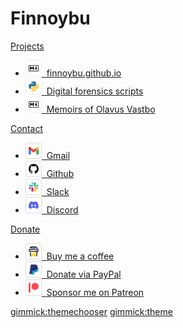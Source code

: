 # Finnoybu

[Projects]()

* [![Markdown logo](./images/markdown-button.png "Markdown") &nbsp;finnoybu.github.io](https://github.com/finnoybu/finnoybu.github.io)
* [![Python logo](./images/python-button.png "Python") &nbsp;Digital forensics scripts](https://github.com/finnoybu/dfir)
* [![Markdown logo](./images/markdown-button.png "Markdown") &nbsp;Memoirs of Olavus Vastbo](https://github.com/finnoybu/memoirs)


[Contact]()

* [![Gmail logo](./images/gmail-button.png "finnoybu@gmail.com") &nbsp;Gmail](mailto:finnoybu@gmail.com)
* [![Github logo](./images/github-button.png "Github") &nbsp;Github](https://github.com/finnoybu)
* [![Slack logo](./images/slack-button.png "slack.finnoybu.com") &nbsp;Slack](https://slack.finnoybu.com)
* [![Discord logo](./images/discord-button.png "discord.finnoybu.com") &nbsp;Discord](https://discord.finnoybu.com)

[Donate]()

* [![Buy Me A Coffee logo](./images/bmc-button.png "$") &nbsp;Buy me a coffee](https://www.buymeacoffee.com/finnoybu)
* [![PayPal logo](./images/paypal-button.png "$$") &nbsp;Donate via PayPal](https://www.paypal.com/paypalme/finnoybu)
* [![Patreon log](./images/patreon-button.png "$$$") &nbsp;Sponsor me on Patreon](https://www.patreon.com/finnoybu)

[gimmick:themechooser](ThemeChooser)
[gimmick:theme](Cosmo)


